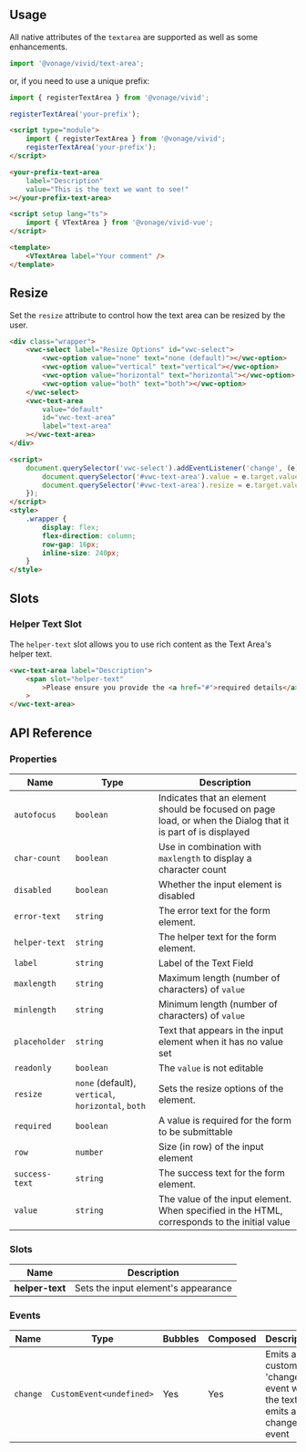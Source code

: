 ## Usage

All native attributes of the `textarea` are supported as well as some enhancements.

<vwc-tabs>
<vwc-tab label="Web component"></vwc-tab>
<vwc-tab-panel>

```js
import '@vonage/vivid/text-area';
```

or, if you need to use a unique prefix:

```js
import { registerTextArea } from '@vonage/vivid';

registerTextArea('your-prefix');
```

```html preview
<script type="module">
	import { registerTextArea } from '@vonage/vivid';
	registerTextArea('your-prefix');
</script>

<your-prefix-text-area
	label="Description"
	value="This is the text we want to see!"
></your-prefix-text-area>
```

</vwc-tab-panel>
<vwc-tab label="Vue"></vwc-tab>
<vwc-tab-panel>

```html
<script setup lang="ts">
	import { VTextArea } from '@vonage/vivid-vue';
</script>

<template>
	<VTextArea label="Your comment" />
</template>
```

</vwc-tab-panel>
</vwc-tabs>

## Resize

Set the `resize` attribute to control how the text area can be resized by the user.

```html preview 300px
<div class="wrapper">
	<vwc-select label="Resize Options" id="vwc-select">
		<vwc-option value="none" text="none (default)"></vwc-option>
		<vwc-option value="vertical" text="vertical"></vwc-option>
		<vwc-option value="horizontal" text="horizontal"></vwc-option>
		<vwc-option value="both" text="both"></vwc-option>
	</vwc-select>
	<vwc-text-area
		value="default"
		id="vwc-text-area"
		label="text-area"
	></vwc-text-area>
</div>

<script>
	document.querySelector('vwc-select').addEventListener('change', (e) => {
		document.querySelector('#vwc-text-area').value = e.target.value;
		document.querySelector('#vwc-text-area').resize = e.target.value;
	});
</script>
<style>
	.wrapper {
		display: flex;
		flex-direction: column;
		row-gap: 16px;
		inline-size: 240px;
	}
</style>
```

## Slots

### Helper Text Slot

The `helper-text` slot allows you to use rich content as the Text Area's helper text.

```html preview
<vwc-text-area label="Description">
	<span slot="helper-text"
		>Please ensure you provide the <a href="#">required details</a>.</span
	>
</vwc-text-area>
```

## API Reference

### Properties

<div class="table-wrapper">

| Name           | Type                                               | Description                                                                                                  |
| -------------- | -------------------------------------------------- | ------------------------------------------------------------------------------------------------------------ |
| `autofocus`    | `boolean`                                          | Indicates that an element should be focused on page load, or when the Dialog that it is part of is displayed |
| `char-count`   | `boolean`                                          | Use in combination with `maxlength` to display a character count                                             |
| `disabled`     | `boolean`                                          | Whether the input element is disabled                                                                        |
| `error-text`   | `string`                                           | The error text for the form element.                                                                         |
| `helper-text`  | `string`                                           | The helper text for the form element.                                                                        |
| `label`        | `string`                                           | Label of the Text Field                                                                                      |
| `maxlength`    | `string`                                           | Maximum length (number of characters) of `value`                                                             |
| `minlength`    | `string`                                           | Minimum length (number of characters) of `value`                                                             |
| `placeholder`  | `string`                                           | Text that appears in the input element when it has no value set                                              |
| `readonly`     | `boolean`                                          | The `value` is not editable                                                                                  |
| `resize`       | `none` (default), `vertical`, `horizontal`, `both` | Sets the resize options of the element.                                                                      |
| `required`     | `boolean`                                          | A value is required for the form to be submittable                                                           |
| `row`          | `number`                                           | Size (in row) of the input element                                                                           |
| `success-text` | `string`                                           | The success text for the form element.                                                                       |
| `value`        | `string`                                           | The value of the input element. When specified in the HTML, corresponds to the initial value                 |

</div>

### Slots

<div class="table-wrapper">

| Name            | Description                         |
| --------------- | ----------------------------------- |
| **helper-text** | Sets the input element's appearance |

</div>

### Events

<div class="table-wrapper">

| Name     | Type                     | Bubbles | Composed | Description                                                          |
| -------- | ------------------------ | ------- | -------- | -------------------------------------------------------------------- |
| `change` | `CustomEvent<undefined>` | Yes     | Yes      | Emits a custom 'change' event when the textarea emits a change event |

</div>
